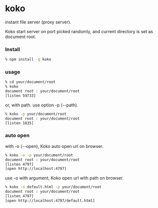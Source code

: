 koko
====

instant file server (proxy server).

Koko start server on port picked randomly,
and current directory is set as document root.

### Install
```bash
% npm install -g koko
```

### usage
```bash
% cd your/document/root
% koko
document root : your/document/root
[listen 59733]
```

or, with path. use option -p (--path).

```bash
% koko -p your/document/root
document root : your/document/root
[listen 1835]
```

### auto open

with -o (--open), Koko auto open url on browser.

```bash
% koko -o -p your/document/root
document root : your/document/root
[listen 4797]
[open http://localhost:4797]
```

use -o with argument, Koko open url with path on browser.

```bash
% koko -o default.html -p your/document/root
document root : your/document/root
[listen 4797]
[open http://localhost:4797/default.html]
```

